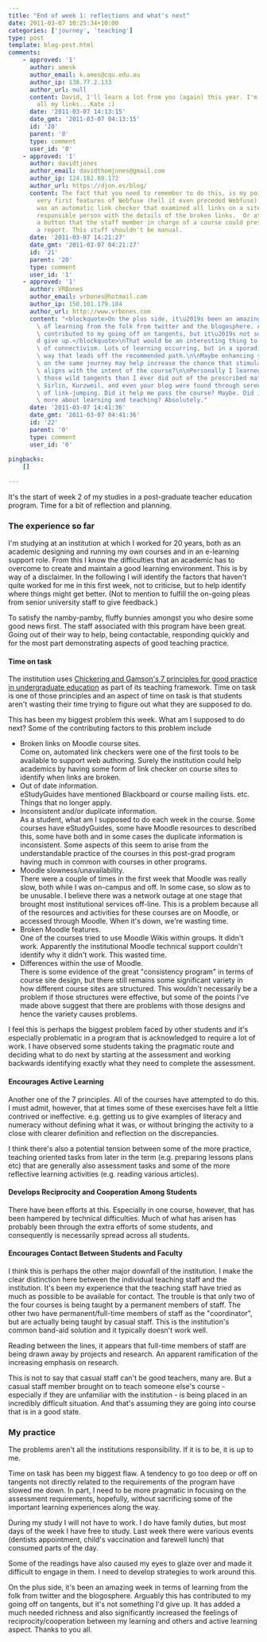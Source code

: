 ```yaml
---
title: "End of week 1: reflections and what's next"
date: 2011-03-07 10:25:34+10:00
categories: ['journey', 'teaching']
type: post
template: blog-post.html
comments:
    - approved: '1'
      author: amesk
      author_email: k.ames@cqu.edu.au
      author_ip: 138.77.2.133
      author_url: null
      content: David, I'll learn a lot from you (again) this year. I'm going back to check
        all my links...Kate :)
      date: '2011-03-07 14:13:15'
      date_gmt: '2011-03-07 04:13:15'
      id: '20'
      parent: '0'
      type: comment
      user_id: '0'
    - approved: '1'
      author: davidtjones
      author_email: davidthomjones@gmail.com
      author_ip: 124.182.80.172
      author_url: https://djon.es/blog/
      content: The fact that you need to remember to do this, is my point. One of the
        very first features of Webfuse (hell it even preceded Webfuse) back in 1995/1996
        was an automatic link checker that examined all links on a site and emailed the
        responsible person with the details of the broken links.  Or at the very least,
        a button that the staff member in charge of a course could press and generate
        a report. This stuff shouldn't be manual.
      date: '2011-03-07 14:21:27'
      date_gmt: '2011-03-07 04:21:27'
      id: '21'
      parent: '20'
      type: comment
      user_id: '1'
    - approved: '1'
      author: VRBones
      author_email: vrbones@hotmail.com
      author_ip: 150.101.179.184
      author_url: http://www.vrbones.com
      content: "<blockquote>On the plus side, it\u2019s been an amazing week in terms\
        \ of learning from the folk from twitter and the blogosphere. Arguably this has\
        \ contributed to my going off on tangents, but it\u2019s not something I\u2019\
        d give up.</blockquote>\nThat would be an interesting thing to review in terms\
        \ of connectivism. Lots of learning occurring, but in a sporadic, somewhat unstructured\
        \ way that leads off the recommended path.\n\nMaybe enhancing your PLN with people\
        \ on the same journey may help increase the chance that stimulating learning also\
        \ aligns with the intent of the course?\n\nPersonally I learned far more from\
        \ those wild tangents than I ever did out of the prescribed material. Downes,\
        \ Sirlin, Kurzweil, and even your blog were found through serendipitous jaunts\
        \ of link-jumping. Did it help me pass the course? Maybe. Did it help me know\
        \ more about learning and teaching? Absolutely."
      date: '2011-03-07 14:41:36'
      date_gmt: '2011-03-07 04:41:36'
      id: '22'
      parent: '0'
      type: comment
      user_id: '0'
    
pingbacks:
    []
    
---
```

It's the start of week 2 of my studies in a post-graduate teacher education program. Time for a bit of reflection and planning.

### The experience so far

I'm studying at an institution at which I worked for 20 years, both as an academic designing and running my own courses and in an e-learning support role. From this I know the difficulties that an academic has to overcome to create and maintain a good learning environment. This is by way of a disclaimer. In the following I will identify the factors that haven't quite worked for me in this first week, not to criticise, but to help identify where things might get better. (Not to mention to fulfill the on-going pleas from senior university staff to give feedback.)

To satisfy the namby-pamby, fluffy bunnies amongst you who desire some good news first. The staff associated with this program have been great. Going out of their way to help, being contactable, responding quickly and for the most part demonstrating aspects of good teaching practice.

#### Time on task

The institution uses [Chickering and Gamson's 7 principles for good practice in undergraduate education](http://honolulu.hawaii.edu/intranet/committees/FacDevCom/guidebk/teachtip/7princip.htm) as part of its teaching framework. Time on task is one of those principles and an aspect of time on task is that students aren't wasting their time trying to figure out what they are supposed to do.

This has been my biggest problem this week. What am I supposed to do next? Some of the contributing factors to this problem include

- Broken links on Moodle course sites.  
    Come on, automated link checkers were one of the first tools to be available to support web authoring. Surely the institution could help academics by having some form of link checker on course sites to identify when links are broken.
- Out of date information.  
    eStudyGuides have mentioned Blackboard or course mailing lists. etc. Things that no longer apply.
- Inconsistent and/or duplicate information.  
    As a student, what am I supposed to do each week in the course. Some courses have eStudyGuides, some have Moodle resources to described this, some have both and in some cases the duplicate information is inconsistent. Some aspects of this seem to arise from the understandable practice of the courses in this post-grad program having much in common with courses in other programs.
- Moodle slowness/unavailability.  
    There were a couple of times in the first week that Moodle was really slow, both while I was on-campus and off. In some case, so slow as to be unusable. I believe there was a network outage at one stage that brought most institutional services off-line. This is a problem because all of the resources and activities for these courses are on Moodle, or accessed through Moodle. When it's down, we're wasting time.
- Broken Moodle features.  
    One of the courses tried to use Moodle Wikis within groups. It didn't work. Apparently the institutional Moodle technical support couldn't identify why it didn't work. This wasted time.
- Differences within the use of Moodle.  
    There is some evidence of the great "consistency program" in terms of course site design, but there still remains some significant variety in how different course sites are structured. This wouldn't necessarily be a problem if those structures were effective, but some of the points I've made above suggest that there are problems with those designs and hence the variety causes problems.

I feel this is perhaps the biggest problem faced by other students and it's especially problematic in a program that is acknowledged to require a lot of work. I have observed some students taking the pragmatic route and deciding what to do next by starting at the assessment and working backwards identifying exactly what they need to complete the assessment.

#### Encourages Active Learning

Another one of the 7 principles. All of the courses have attempted to do this. I must admit, however, that at times some of these exercises have felt a little contrived or ineffective. e.g. getting us to give examples of literacy and numeracy without defining what it was, or without bringing the activity to a close with clearer definition and reflection on the discrepancies.

I think there's also a potential tension between some of the more practice, teaching oriented tasks from later in the term (e.g. preparing lessons plans etc) that are generally also assessment tasks and some of the more reflective learning activities (e.g. reading various articles).

#### Develops Reciprocity and Cooperation Among Students

There have been efforts at this. Especially in one course, however, that has been hampered by technical difficulties. Much of what has arisen has probably been through the extra efforts of some students, and consequently is necessarily spread across all students.

#### Encourages Contact Between Students and Faculty

I think this is perhaps the other major downfall of the institution. I make the clear distinction here between the individual teaching staff and the institution. It's been my experience that the teaching staff have tried as much as possible to be available for contact. The trouble is that only two of the four courses is being taught by a permanent members of staff. The other two have permanent/full-time members of staff as the "coordinator", but are actually being taught by casual staff. This is the institution's common band-aid solution and it typically doesn't work well.

Reading between the lines, it appears that full-time members of staff are being drawn away by projects and research. An apparent ramification of the increasing emphasis on research.

This is not to say that casual staff can't be good teachers, many are. But a casual staff member brought on to teach someone else's course - especially if they are unfamiliar with the institution - is being placed in an incredibly difficult situation. And that's assuming they are going into course that is in a good state.

### My practice

The problems aren't all the institutions responsibility. If it is to be, it is up to me.

Time on task has been my biggest flaw. A tendency to go too deep or off on tangents not directly related to the requirements of the program have slowed me down. In part, I need to be more pragmatic in focusing on the assessment requirements, hopefully, without sacrificing some of the important learning experiences along the way.

During my study I will not have to work. I do have family duties, but most days of the week I have free to study. Last week there were various events (dentists appointment, child's vaccination and farewell lunch) that consumed parts of the day.

Some of the readings have also caused my eyes to glaze over and made it difficult to engage in them. I need to develop strategies to work around this.

On the plus side, it's been an amazing week in terms of learning from the folk from twitter and the blogosphere. Arguably this has contributed to my going off on tangents, but it's not something I'd give up. It has added a much needed richness and also significantly increased the feelings of reciprocity/cooperation between my learning and others and active learning aspect. Thanks to you all.